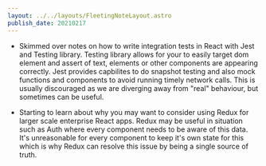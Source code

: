 ```yaml
---
layout: ../../layouts/FleetingNoteLayout.astro
publish_date: 20210217
---
```


- Skimmed over notes on how to write integration tests in React with Jest and Testing library. Testing library allows for your to easily target dom element and assert of text, elements or other components are appearing correctly. Jest provides capbilites to do snapshot testing and also mock functions and components to avoid running timely network calls. This is usually discouraged as we are diverging away from "real" behaviour, but sometimes can be useful.

- Starting to learn about why you may want to consider using Redux for larger scale enterprise React apps. Redux may be useful in situation such as Auth where every component needs to be aware of this data. It's unreasonable for every component to keep it's own state for this which is why Redux can resolve this issue by being a single source of truth.
